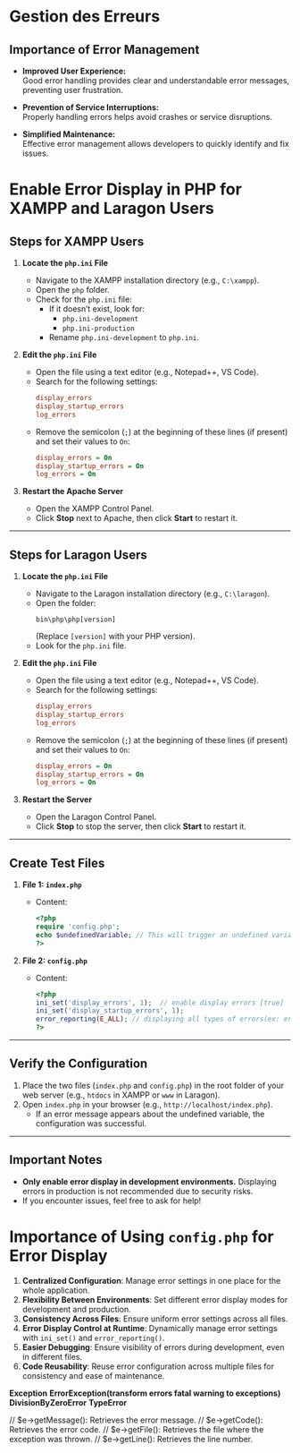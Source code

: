 
# Gestion des Erreurs

##  Importance of Error Management

- **Improved User Experience:**  
  Good error handling provides clear and understandable error messages, preventing user frustration.

- **Prevention of Service Interruptions:**  
  Properly handling errors helps avoid crashes or service disruptions.

- **Simplified Maintenance:**  
  Effective error management allows developers to quickly identify and fix issues.


# Enable Error Display in PHP for XAMPP and Laragon Users  

## Steps for XAMPP Users  

1. **Locate the `php.ini` File**  
   - Navigate to the XAMPP installation directory (e.g., `C:\xampp`).  
   - Open the `php` folder.  
   - Check for the `php.ini` file:  
     - If it doesn’t exist, look for:  
       - `php.ini-development`  
       - `php.ini-production`  
     - Rename `php.ini-development` to `php.ini`.  

2. **Edit the `php.ini` File**  
   - Open the file using a text editor (e.g., Notepad++, VS Code).  
   - Search for the following settings:  
     ```ini
     display_errors
     display_startup_errors
     log_errors
     ```  
   - Remove the semicolon (`;`) at the beginning of these lines (if present) and set their values to `On`:  
     ```ini
     display_errors = On  
     display_startup_errors = On  
     log_errors = On  
     ```  

3. **Restart the Apache Server**  
   - Open the XAMPP Control Panel.  
   - Click **Stop** next to Apache, then click **Start** to restart it.  

---

## Steps for Laragon Users  

1. **Locate the `php.ini` File**  
   - Navigate to the Laragon installation directory (e.g., `C:\laragon`).  
   - Open the folder:  
     ```
     bin\php\php[version]
     ```  
     (Replace `[version]` with your PHP version).  
   - Look for the `php.ini` file.  

2. **Edit the `php.ini` File**  
   - Open the file using a text editor (e.g., Notepad++, VS Code).  
   - Search for the following settings:  
     ```ini
     display_errors  
     display_startup_errors  
     log_errors  
     ```  
   - Remove the semicolon (`;`) at the beginning of these lines (if present) and set their values to `On`:  
     ```ini
     display_errors = On  
     display_startup_errors = On  
     log_errors = On  
     ```  

3. **Restart the Server**  
   - Open the Laragon Control Panel.  
   - Click **Stop** to stop the server, then click **Start** to restart it.  

---

## Create Test Files  

1. **File 1: `index.php`**  
   - Content:  
     ```php
     <?php  
     require 'config.php';  
     echo $undefinedVariable; // This will trigger an undefined variable notice  
     ?>  
     ```  

2. **File 2: `config.php`**  
   - Content:  
     ```php
     <?php  
     ini_set('display_errors', 1);  // enable display errors [true]
     ini_set('display_startup_errors', 1); 
     error_reporting(E_ALL); // displaying all types of errors(ex: error, warning, notice)
     ?>  
     ```  

---

## Verify the Configuration  

1. Place the two files (`index.php` and `config.php`) in the root folder of your web server (e.g., `htdocs` in XAMPP or `www` in Laragon).  
2. Open `index.php` in your browser (e.g., `http://localhost/index.php`).  
   - If an error message appears about the undefined variable, the configuration was successful.  

---

## Important Notes  
- **Only enable error display in development environments.** Displaying errors in production is not recommended due to security risks.  
- If you encounter issues, feel free to ask for help!  


# Importance of Using `config.php` for Error Display

1. **Centralized Configuration**: Manage error settings in one place for the whole application.
2. **Flexibility Between Environments**: Set different error display modes for development and production.
3. **Consistency Across Files**: Ensure uniform error settings across all files.
4. **Error Display Control at Runtime**: Dynamically manage error settings with `ini_set()` and `error_reporting()`.
5. **Easier Debugging**: Ensure visibility of errors during development, even in different files.
6. **Code Reusability**: Reuse error configuration across multiple files for consistency and ease of maintenance.





**Exception**
**ErrorException(transform errors fatal warning to exceptions)**
**DivisionByZeroError**
**TypeError**

// $e->getMessage(): Retrieves the error message.
// $e->getCode(): Retrieves the error code.
// $e->getFile(): Retrieves the file where the exception was thrown.
// $e->getLine(): Retrieves the line number.
